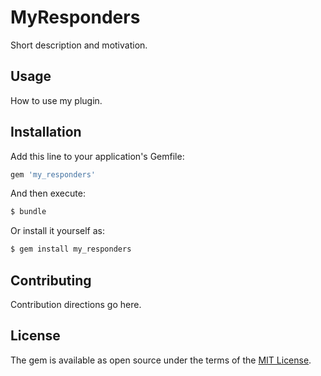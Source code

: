 # MyResponders
Short description and motivation.

## Usage
How to use my plugin.

## Installation
Add this line to your application's Gemfile:

```ruby
gem 'my_responders'
```

And then execute:
```bash
$ bundle
```

Or install it yourself as:
```bash
$ gem install my_responders
```

## Contributing
Contribution directions go here.

## License
The gem is available as open source under the terms of the [MIT License](http://opensource.org/licenses/MIT).
